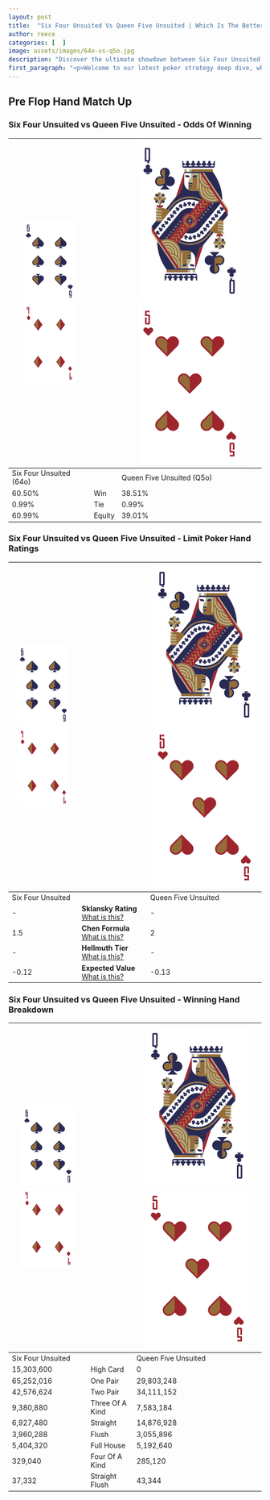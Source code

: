 ```yaml
---
layout: post
title:  "Six Four Unsuited Vs Queen Five Unsuited | Which Is The Better Hand In Poker? A Complete Guide"
author: reece
categories: [  ]
image: assets/images/64o-vs-q5o.jpg
description: "Discover the ultimate showdown between Six Four Unsuited and Queen Five Unsuited in poker! Uncover the odds, strategies, and scenarios where one hand triumphs over the other. Get ready to up your poker game with this thrilling analysis."
first_paragraph: "<p>Welcome to our latest poker strategy deep dive, where we're pitting two distinct hands against each other in a high-stakes showdown: Six Four Unsuited vs Queen Five Unsuited.</p><p>In the dynamic world of poker, every decision counts, and knowing which hand holds the upper hand is key to your success at the table.</p><p>In this article, we'll dissect these two hands, explore the scenarios where one dominates the other, and equip you with the knowledge to make strategic choices that can tip the odds in your favor.</p><p>Get ready to unravel the intriguing dynamics of these poker hands and elevate your game to new heights.</p>"
---
```




[comment]: # (sp0)

## Pre Flop Hand Match Up

<div class="table hand-ratings" markdown="1"> 



### Six Four Unsuited vs Queen Five Unsuited - Odds Of Winning


    
| ![image info](assets/images/hand1/6.png) ![image info](assets/images/hand1/4o.png) |  | ![image info](assets/images/hand2/Q.png) ![image info](assets/images/hand2/5o.png) |
| -------- | -------- | -------- |
| Six Four Unsuited (64o) |  | Queen Five Unsuited (Q5o) |
| 60.50% | Win | 38.51% |
| 0.99% | Tie | 0.99% |
| 60.99% | Equity | 39.01% |




[comment]: # (sp1)



### Six Four Unsuited vs Queen Five Unsuited - Limit Poker Hand Ratings


    
| ![image info](assets/images/hand1/6.png) ![image info](assets/images/hand1/4o.png) |  | ![image info](assets/images/hand2/Q.png) ![image info](assets/images/hand2/5o.png) |
| -------- | -------- | -------- |
| Six Four Unsuited |  | Queen Five Unsuited |
| - | **Sklansky Rating** [What is this?](/sklansky-rating-explained) | - |
| 1.5 | **Chen Formula** [What is this?](/chen-formula-explained) | 2 |
| - | **Hellmuth Tier** [What is this?](/Hellmuth-tier-explained) | - |
| -0.12 | **Expected Value** [What is this?](/expected-value-explained) | -0.13 |




[comment]: # (sp2)



### Six Four Unsuited vs Queen Five Unsuited - Winning Hand Breakdown


    
| ![image info](assets/images/hand1/6.png) ![image info](assets/images/hand1/4o.png) |  | ![image info](assets/images/hand2/Q.png) ![image info](assets/images/hand2/5o.png) |
| -------- | -------- | -------- |
| Six Four Unsuited |  | Queen Five Unsuited |
| 15,303,600 | High Card | 0 |
| 65,252,016 | One Pair | 29,803,248 |
| 42,576,624 | Two Pair | 34,111,152 |
| 9,380,880 | Three Of A Kind | 7,583,184 |
| 6,927,480 | Straight | 14,876,928 |
| 3,960,288 | Flush | 3,055,896 |
| 5,404,320 | Full House | 5,192,640 |
| 329,040 | Four Of A Kind | 285,120 |
| 37,332 | Straight Flush | 43,344 |




[comment]: # (sp3)



</div>

[comment]: # (sp4)



[comment]: # (sp5)

